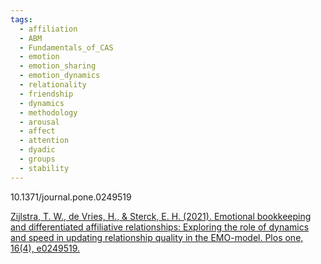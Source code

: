 ```yaml
---
tags:
  - affiliation
  - ABM
  - Fundamentals_of_CAS
  - emotion
  - emotion_sharing
  - emotion_dynamics
  - relationality
  - friendship
  - dynamics
  - methodology
  - arousal
  - affect
  - attention
  - dyadic
  - groups
  - stability
---
```

10.1371/journal.pone.0249519

[Zijlstra, T. W., de Vries, H., & Sterck, E. H. (2021). Emotional bookkeeping and differentiated affiliative relationships: Exploring the role of dynamics and speed in updating relationship quality in the EMO-model. Plos one, 16(4), e0249519.](https://journals.plos.org/plosone/article?id=10.1371/journal.pone.0249519)